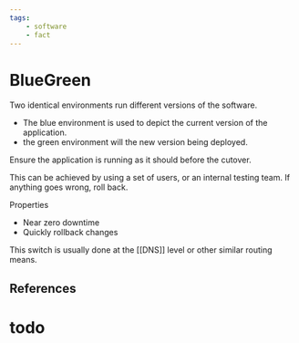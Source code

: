 ```yaml
---
tags:
    - software
    - fact
---
```


# BlueGreen

Two identical environments run different versions of the software.

- The blue environment is used to depict the current version of the application.
- the green environment will the new version being deployed.

Ensure the application is running as it should before the cutover.

This can be achieved by using a set of users, or an internal testing team. If anything goes wrong, roll back.

Properties

- Near zero downtime
- Quickly rollback changes

This switch is usually done at the \[\[DNS]] level or other similar routing means.

## References

# todo
